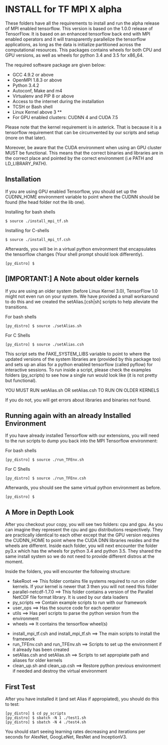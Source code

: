INSTALL for TF MPI X alpha
==========================

These folders have all the requirements to install and run the alpha release 
of MPI enabled tensorflow. This version is based on the 1.0.0 release of 
TensorFlow. It is based on an enhanced tensorflow back end with 
MPI enabled operators and it will transparently parallelize the tensorflow 
applications, as long as the data is initialize partitioned across the 
computational resources. This packages contains wheels for both CPU and GPU 
versions, as well as wheels for python 3.4 and 3.5 for x86_64.

The required software package are given below:

- GCC 4.9.2 or above
- OpenMPI 1.8.3 or above
- Python 3.4.2
- Autoconf, Make and m4
- Virtualenv and PIP 8 or above
- Access to the internet during the installation
- TCSH or Bash shell
- Linux Kernel above 3 **
- For GPU enabled clusters: CUDNN 4 and CUDA 7.5 

Please note that the kernel requirement is in asterick. That is because it is 
a tensorflow requirement that can be circumvented by our scripts and setup 
(more on that later).

Moreover, be aware that the CUDA environment when using an GPU cluster MUST
be functional. This means that the correct binaries and libraries are in the
correct place and pointed by the correct environment (i.e PATH and 
LD_LIBRARY_PATH).

Installation
------------

If you are using GPU enabled Tensorflow, you should set up the CUDNN_HOME 
environment variable to point where the CUDNN should be found (the head 
folder not the lib one).

Installing for bash shells

```
$ source ./install_mpi_tf.sh
```

Installing for C-shells

```
$ source ./install_mpi_tf.csh

```


Afterwards, you will be in a virtual python environment that 
encapsulates the tensorflow changes (Your 
shell prompt should look differently). 

```
[py_distro] $

```

[IMPORTANT:] A Note about older kernels
----------------------------------------

If you are using an older system (before Linux Kernel 3.0), TensorFlow 1.0 
might not even run on your system. We have provided a small workaround to do 
this and we created the setAlias.[csh|sh] scripts to help alleviate the 
transitions. 

For bash shells

```
[py_distro] $ source ./setAlias.sh

```

For C Shells

```
[py_distro] $ source ./setAlias.csh

```


This script sets the FAKE_SYSTEM_LIBS variable to point to where 
the updated versions of the system libraries are (provided by this package too)
and sets up an alias for a python enabled tensorflow (called pyflow) for 
interactive sessions. To run inside a script, please check the examples 
folders (py_scripts) to see how a single run would look like (it is not pretty 
but functional).

YOU MUST RUN setAlias.sh OR setAlias.csh TO RUN ON OLDER KERNELS

If you do not, you will get errors about libraries and binaries not found.

Running again with an already Installed Environment
---------------------------------------------------

If you have already installed Tensorflow with our extensions, you will need to the run scripts to dump you back into the MPI Tensorflow environment:

For bash shells

```
[py_distro] $ source ./run_TFEnv.sh

```

For C Shells

```
[py_distro] $ source ./run_TFEnv.csh

```

Afterwards, you should see the same virtual python 
environment as before.

```
[py_distro] $

```

A More in Depth Look
--------------------

After you checkout your copy, you will see two folders: cpu and gpu. As you can 
imagine they represent the cpu and gpu distributions respectively. They are 
practically identical to each other except that the GPU 
version requires the CUDNN_HOME to point where the CUDA DNN libraries resides 
and the wheels are different. Inside each folder, you will next encounter the 
folder py3.x which has the wheels for python 3.4 and python 3.5. They shared
the same install system so we do not need to provide different distros at the
moment.

Inside the folders, you will encounter the following structure:

+ fakeRoot ==> This folder contains file systems required to run on older 
               kernels. If your kernel is newer that 3 then you will not need 
               this folder
+ parallel-netcdf-1.7.0 ==> This folder contains a version of the Parallel 
                            NetCDF file format library. It is used by our data 
                            loaders 
+ py_scripts ==> Contain example scripts to run with our framework
+ user_ops ==> Has the source code for each operator
+ utils ==> Has perl scripts to parse the python version from the environment
+ wheels ==> It contains the tensorflow wheel(s)
- install_mpi_tf.csh and install_mpi_tf.sh ==> The main scripts to install the 
                                               framework
- run_TFEnv.csh and run_TFEnv.sh ==> Scripts to set up the environment if it 
                                     already has been created
- setAlias.csh and setAlias.sh ==> Scripts to set appropiate path and aliases 
                                   for older kernels
- clean_up.sh and clean_up.csh ==> Restore python previous environment if 
                                   needed and destroy the virtual environment

First Test
----------

After you have installed it (and set Alias if appropiated), you should do 
this to test:

```
[py_distro] $ cd py_scripts
[py_distro] $ sbatch -N 1 ./test1.sh
[py_distro] $ sbatch -N 4 ./test4.sh

```

You should start seeing learning rates decreasing and iterations per seconds 
for AlexNet, GoogLeNet, ResNet and InceptionV3.




